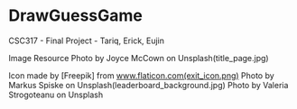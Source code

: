 # DrawGuessGame
 CSC317 - Final Project - Tariq, Erick, Eujin


Image Resource
Photo by Joyce McCown on Unsplash(title_page.jpg)

Icon made by [Freepik] from www.flaticon.com(exit_icon.png)
Photo by Markus Spiske on Unsplash(leaderboard_background.jpg)
Photo by Valeria Strogoteanu on Unsplash